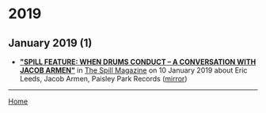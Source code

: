 # 2019

## January 2019 (1)

 - [**"SPILL FEATURE: WHEN DRUMS CONDUCT – A CONVERSATION WITH JACOB ARMEN"**](http://spillmagazine.com/spill-feature-when-drums-conduct-a-conversation-with-jacob-armen/) in [The Spill Magazine](http://spillmagazine.com/) on 10 January 2019 about Eric Leeds, Jacob Armen, Paisley Park Records ([mirror](https://web.archive.org/web/*/http://spillmagazine.com/spill-feature-when-drums-conduct-a-conversation-with-jacob-armen/))

----

[Home](../)
